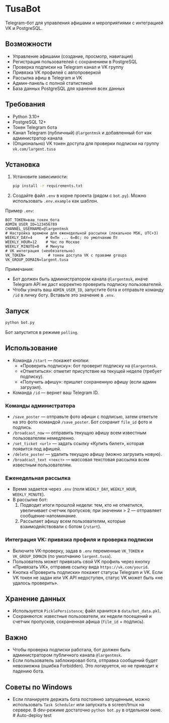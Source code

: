 # TusaBot

Telegram-бот для управления афишами и мероприятиями с интеграцией VK и PostgreSQL.

## Возможности

- Управление афишами (создание, просмотр, навигация)
- Регистрация пользователей с сохранением в PostgreSQL
- Проверка подписки на Telegram канал и VK группу
- Привязка VK профилей с автопроверкой
- Рассылка афиш в Telegram и VK
- Админ-панель с полной статистикой
- База данных PostgreSQL для хранения всех данных

## Требования
- Python 3.10+
- PostgreSQL 12+
- Токен Telegram бота
- Канал Telegram (публичный) `@largentmsk` и добавленный бот как администратор канала
- (Опционально) VK токен доступа для проверки подписки на группу `vk.com/largent.tusa`

## Установка
1. Установите зависимости:
   ```bash
   pip install -r requirements.txt
   ```
2. Создайте файл `.env` в корне проекта (рядом с `bot.py`). Можно использовать `.env.example` как шаблон.

Пример `.env`:
```env
BOT_TOKEN=ваш_токен_бота
ADMIN_USER_ID=123456789
CHANNEL_USERNAME=@largentmsk
# Настройка времени для еженедельной рассылки (локальное MSK, UTC+3)
WEEKLY_DAY=4      # 0=Пн ... 6=Вс; по умолчанию Пт
WEEKLY_HOUR=12    # Час по Москве
WEEKLY_MINUTE=0   # Минуты
# VK интеграция (необязательно)
VK_TOKEN=          # токен доступа VK с правами groups
VK_GROUP_DOMAIN=largent.tusa
```

Примечания:
- Бот должен быть администратором канала `@largentmsk`, иначе Telegram API не даст корректно проверить подписку пользователей.
- Чтобы узнать ваш `ADMIN_USER_ID`, запустите бота и отправьте команду `/id` в личку боту. Вставьте это значение в `.env`.

## Запуск
```bash
python bot.py
```
Бот запустится в режиме `polling`.

## Использование
- Команда `/start` — покажет кнопки:
  - «Проверить подписку»: бот проверит подписку на `@largentmsk`.
  - «Отметиться»: отметит присутствие на текущей неделе (требует подписку).
  - «Получить афишу»: пришлет сохраненную афишу (если админ загрузил).
- Команда `/id` — вернет ваш Telegram ID.

### Команды администратора
- `/save_poster` — отправьте фото афиши с подписью, затем ответьте на это фото командой `/save_poster`. Бот сохранит `file_id` фото и подпись.
- `/broadcast_now` — отправить текущую афишу всем известным пользователям немедленно.
- `/set_ticket <url>` — задать ссылку «Купить билет», которая появится под афишей.
- `/delete_poster` — удалить текущую афишу (можно загрузить новую).
- `/broadcast_text <текст>` — массовая текстовая рассылка всем известным пользователям.

### Еженедельная рассылка
- Время задается через `.env` (поля `WEEKLY_DAY`, `WEEKLY_HOUR`, `WEEKLY_MINUTE`).
- В рассылке бот:
  1) Подводит итоги прошлой недели: тем, кто не отметился, увеличивает счетчик пропусков; при значении > 2 — отправляет сообщение-напоминание.
  2) Рассылает афишу всем пользователям, которые взаимодействовали с ботом (`/start`).

### Интеграция VK: привязка профиля и проверка подписки
- Включите VK-проверку, задав в `.env` переменные `VK_TOKEN` и `VK_GROUP_DOMAIN` (по умолчанию `largent.tusa`).
- Пользователь может привязать свой VK профиль через кнопку «Привязать VK», отправив ссылку вида `https://vk.com/yourid`.
- Кнопка «Проверить подписки» покажет статусы Telegram и VK. Если VK токен не задан или VK API недоступен, статус VK может быть «не удалось проверить».

## Хранение данных
- Используется `PicklePersistence`; файл хранится в `data/bot_data.pkl`.
- Сохраняются: известные пользователи, их недели посещений и счетчик пропусков, сохраненная афиша (`file_id` + подпись).

## Важно
- Чтобы проверка подписки работала, бот должен быть администратором публичного канала `@largentmsk`.
- Если пользователь заблокировал бота, отправка сообщений будет невозможна (ошибка Forbidden). Это логируется, но не приводит к падению бота.

## Советы по Windows
- Если планируете держать бота постоянно запущенным, можно использовать `Task Scheduler` или запускать в screen/tmux на сервере. В dev-режиме достаточно `python bot.py` в отдельном окне.
#   A u t o - d e p l o y   t e s t 
 
 
